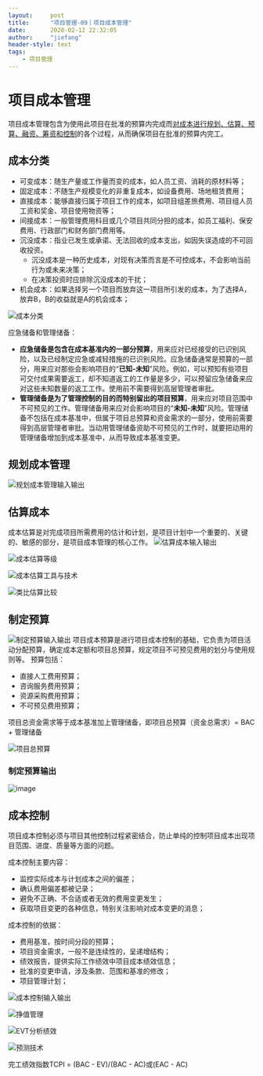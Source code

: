 ```yaml
---
layout:     post
title:      "项目管理-09丨项目成本管理"
date:       2020-02-12 22:32:05
author:     "jiefang"
header-style: text
tags:
    - 项目管理
---
```

# 项目成本管理
项目成本管理包含为使用此项目在批准的预算内完成而<u>对成本进行规划、估算、预算、融资、筹资和控制</u>的各个过程，从而确保项目在批准的预算内完工。

## 成本分类
- 可变成本：随生产量或工作量而变的成本，如人员工资、消耗的原材料等；
- 固定成本：不随生产规模变化的非重复成本，如设备费用、场地租赁费用；
- 直接成本：能够直接归属于项目工作的成本，如项目组差旅费用、项目组人员工资和奖金、项目使用物资等；
- 间接成本：一般管理费用科目或几个项目共同分担的成本，如员工福利、保安费用、行政部门和财务部门费用等。
- 沉没成本：指业已发生或承诺、无法回收的成本支出，如因失误造成的不可回收投资。
    - 沉没成本是一种历史成本，对现有决策而言是不可控成本，不会影响当前行为或未来决策；
    - 在决策投资时应排除沉没成本的干扰；
- 机会成本：如果选择另一个项目而放弃这一项目所引发的成本，为了选择A，放弃B，B的收益就是A的机会成本；

![成本分类](https://s2.ax1x.com/2020/02/12/1bEIoT.md.png)

应急储备和管理储备：
- **应急储备是包含在成本基准内的一部分预算**，用来应对已经接受的已识别风险，以及已经制定应急或减轻措施的已识别风险。应急储备通常是预算的一部分，用来应对那些会影响项目的“**已知-未知**”风险。例如，可以预知有些项目可交付成果需要返工，却不知道返工的工作量是多少，可以预留应急储备来应对这些未知数量的返工工作。使用前不需要得到高层管理者审批。
- **管理储备是为了管理控制的目的而特别留出的项目预算**，用来应对项目范围中不可预见的工作。管理储备用来应对会影响项目的“**未知-未知**”风险。管理储备不包括在成本基准中，但属于项目总预算和资金需求的一部分，使用前需要得到高层管理者审批。当动用管理储备资助不可预见的工作时，就要把动用的管理储备增加到成本基准中，从而导致成本基准变更。

## 规划成本管理
![规划成本管理输入输出](https://s2.ax1x.com/2020/02/12/1bZiNT.md.png)

## 估算成本
成本估算是对完成项目所需费用的估计和计划，是项目计划中一个重要的、关键的、敏感的部分，是项目成本管理的核心工作。
![估算成本输入输出](https://s2.ax1x.com/2020/02/12/1bZ2bq.md.png)

![成本估算等级](https://s2.ax1x.com/2020/02/12/1bZzGD.png)

![成本估算工具与技术](https://s2.ax1x.com/2020/02/12/1bndV1.png)

![类比估算比较](https://s2.ax1x.com/2020/02/12/1bn2qA.png)

## 制定预算
![制定预算输入输出](https://s2.ax1x.com/2020/02/12/1bnOZn.png)
项目成本预算是进行项目成本控制的基础，它负责为项目活动分配预算，确定成本定额和项目总预算，规定项目不可预见费用的划分与使用规则等。
预算包括：
- 直接人工费用预算；
- 咨询服务费用预算；
- 资源采购费用预算；
- 不可预见费用预算；

项目总资金需求等于成本基准加上管理储备，即项目总预算（资金总需求）= BAC + 管理储备

![项目总预算](https://s2.ax1x.com/2020/02/12/1bKbEn.png)

### 制定预算输出

![image](https://s2.ax1x.com/2020/02/12/1bKl1U.png)

## 成本控制
项目成本控制必须与项目其他控制过程紧密结合，防止单纯的控制项目成本出现项目范围、进度、质量等方面的问题。

成本控制主要内容：
- 监控实际成本与计划成本之间的偏差；
- 确认费用偏差都被记录；
- 避免不正确、不合适或者无效的费用变更发生；
- 获取项目变更的各种信息，特别关注影响对成本变更的消息；

成本控制的依据：
- 费用基准，按时间分段的预算；
- 项目资金需求，一般不是连续性的，呈递增结构；
- 绩效报告，提供实际工作绩效中项目成本绩效信息；
- 批准的变更申请，涉及条款、范围和基准的修改；
- 项目管理计划；

![成本控制输入输出](https://s2.ax1x.com/2020/02/12/1b1OZ4.png)

![挣值管理](https://s2.ax1x.com/2020/02/12/1baxFU.md.png)

![EVT分析绩效](https://s2.ax1x.com/2020/02/12/1bdPyR.md.png)

![预测技术](https://s2.ax1x.com/2020/02/12/1b0wd0.png)

完工绩效指数TCPI = (BAC - EV)/(BAC - AC)或(EAC - AC)